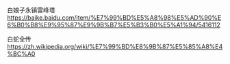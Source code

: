
白娘子永镇雷峰塔 https://baike.baidu.com/item/%E7%99%BD%E5%A8%98%E5%AD%90%E6%B0%B8%E9%95%87%E9%9B%B7%E5%B3%B0%E5%A1%94/5416112

白蛇全传 https://zh.wikipedia.org/wiki/%E7%99%BD%E8%9B%87%E5%85%A8%E4%BC%A0
